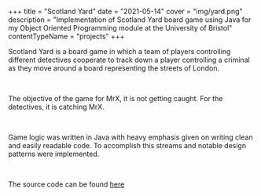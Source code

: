+++
title = "Scotland Yard"
date = "2021-05-14"
cover = "img/yard.png"
description = "Implementation of Scotland Yard board game using Java for my Object Oriented Programming module at the University of Bristol"
contentTypeName = "projects"
+++

Scotland Yard is a board game in which a team of players controlling different detectives cooperate to track down a player controlling a criminal as they move around a board representing the streets of London.

&nbsp;

The objective of the game for MrX, it is not getting caught. For the detectives, it is catching MrX.

&nbsp;

Game logic was written in Java with heavy emphasis given on writing clean and easily readable code. To accomplish this streams and notable design patterns were implemented.

&nbsp;

The source code can be found [here](https://github.com/nafaaal/scotland_yard)
